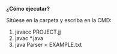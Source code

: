 **¿Cómo ejecutar?**

Sitúese en la carpeta y escriba en la CMD:

1. javacc PROJECT.jj
2. javac *.java
3. java Parser < EXAMPLE.txt
